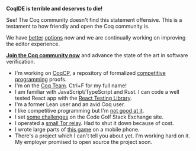 **CoqIDE is terrible and deserves to die!**

See! The Coq community doesn't find this statement offensive. This is a testament to how friendly and open the Coq community is.

We have [better](https://github.com/ejgallego/coq-lsp) [options](https://github.com/coq-community/VsCoq) now and we are continually working on improving the editor experience.

**[Join the Coq community now](https://coq.zulipchat.com)** and advance the state of the art in software verification.

- I'm working on [CoqCP](https://github.com/huynhtrankhanh/CoqCP), a repository of formalized [competitive programming](https://en.wikipedia.org/wiki/Competitive_programming) proofs.
- I'm on the [Coq Team](https://coq.inria.fr/coq-team.html). Ctrl+F for my full name!
- I am familiar with JavaScript/TypeScript and Rust. I can code a well tested React app with the [React Testing Library](https://testing-library.com/react).
- I'm a former Lean user and an avid Coq user.
- I like competitive programming but I'm [not good at it](https://codeforces.com/profile/huynhtrankhanh).
- I set [some challenges](https://codegolf.stackexchange.com/users/103581/hu%e1%bb%b3nh-tr%e1%ba%a7n-khanh) on the Code Golf Stack Exchange site.
- I operated a [small Tor relay](https://metrics.torproject.org/rs.html#details/35AD2E229704BE679FDB97B36A59E11F06EBF4B8). Had to shut it down because of cost.
- I wrote large parts of [this game](https://github.com/huynhtrankhanh/Crusgkeo) on a mobile phone.
- There's a project which I can't tell you about yet. I'm working hard on it. My employer promised to open source the project soon.
